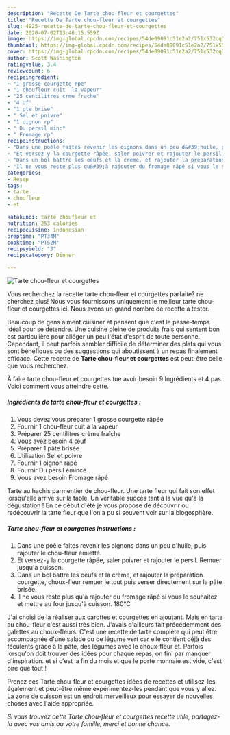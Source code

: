 ```yaml
---
description: "Recette De Tarte chou-fleur et courgettes"
title: "Recette De Tarte chou-fleur et courgettes"
slug: 4925-recette-de-tarte-chou-fleur-et-courgettes
date: 2020-07-02T13:46:15.559Z
image: https://img-global.cpcdn.com/recipes/54de09091c51e2a2/751x532cq70/tarte-chou-fleur-et-courgettes-photo-principale-de-la-recette.jpg
thumbnail: https://img-global.cpcdn.com/recipes/54de09091c51e2a2/751x532cq70/tarte-chou-fleur-et-courgettes-photo-principale-de-la-recette.jpg
cover: https://img-global.cpcdn.com/recipes/54de09091c51e2a2/751x532cq70/tarte-chou-fleur-et-courgettes-photo-principale-de-la-recette.jpg
author: Scott Washington
ratingvalue: 3.4
reviewcount: 6
recipeingredient:
- "1 grosse courgette rpe"
- "1 choufleur cuit  la vapeur"
- "25 centilitres crme frache"
- "4 uf"
- "1 pte brise"
- " Sel et poivre"
- "1 oignon rp"
- " Du persil minc"
- " Fromage rp"
recipeinstructions:
- "Dans une poêle faites revenir les oignons dans un peu d&#39;huile, puis rajouter le chou-fleur émietté."
- "Et versez-y la courgette râpée, saler poivrer et rajouter le persil. Remuer jusqu&#39;à cuisson."
- "Dans un bol battre les oeufs et la crème, et rajouter la préparation courgette, choux-fleur remuer le tout puis verser directement sur la pâte brisée."
- "Il ne vous reste plus qu&#39;à rajouter du fromage râpé si vous le souhaitez et mettre au four jusqu&#39;à cuisson. 180°C"
categories:
- Resep
tags:
- tarte
- choufleur
- et

katakunci: tarte choufleur et 
nutrition: 253 calories
recipecuisine: Indonesian
preptime: "PT34M"
cooktime: "PT52M"
recipeyield: "3"
recipecategory: Dinner

---
```



![Tarte chou-fleur et courgettes](https://img-global.cpcdn.com/recipes/54de09091c51e2a2/751x532cq70/tarte-chou-fleur-et-courgettes-photo-principale-de-la-recette.jpg)

Vous recherchez la recette tarte chou-fleur et courgettes parfaite? ne cherchez plus! Nous vous fournissons uniquement le meilleur tarte chou-fleur et courgettes ici. Nous avons un grand nombre de recette à tester.

Beaucoup de gens aiment cuisiner et pensent que c'est le passe-temps idéal pour se détendre. Une cuisine pleine de produits frais qui sentent bon est particulière pour alléger un peu l'état d'esprit de toute personne. Cependant, il peut parfois sembler difficile de déterminer des plats qui vous sont bénéfiques ou des suggestions qui aboutissent à un repas finalement efficace. Cette recette de <strong> Tarte chou-fleur et courgettes </strong> est peut-être celle que vous recherchez.

<!--inarticleads1-->

À faire tarte chou-fleur et courgettes tue avoir besoin 9 Ingrédients et 4 pas. Voici comment vous atteindre cette.

##### Ingrédients de tarte chou-fleur et courgettes :

1. Vous devez vous préparer 1 grosse courgette râpée
1. Fournir 1 chou-fleur cuit à la vapeur
1. Préparer 25 centilitres crème fraîche
1. Vous avez besoin 4 œuf
1. Préparer 1 pâte brisée
1. Utilisation  Sel et poivre
1. Fournir 1 oignon râpé
1. Fournir  Du persil émincé
1. Vous avez besoin  Fromage râpé


Tarte au hachis parmentier de chou-fleur. Une tarte fleur qui fait son effet lorsqu&#39;elle arrive sur la table. Un véritable succès tant à la vue qu&#39;à la dégustation ! En ce début d&#39;été je vous propose de découvrir ou redécouvrir la tarte fleur que l&#39;on a pu si souvent voir sur la blogosphère. 

<!--inarticleads2-->

##### Tarte chou-fleur et courgettes instructions :

1. Dans une poêle faites revenir les oignons dans un peu d&#39;huile, puis rajouter le chou-fleur émietté.
1. Et versez-y la courgette râpée, saler poivrer et rajouter le persil. Remuer jusqu&#39;à cuisson.
1. Dans un bol battre les oeufs et la crème, et rajouter la préparation courgette, choux-fleur remuer le tout puis verser directement sur la pâte brisée.
1. Il ne vous reste plus qu&#39;à rajouter du fromage râpé si vous le souhaitez et mettre au four jusqu&#39;à cuisson. 180°C


J&#39;ai choisi de la réaliser aux carottes et courgettes en ajoutant. Mais en tarte au chou-fleur c&#39;est aussi très bien. J&#39;avais d&#39;ailleurs fait précédemment des galettes au choux-fleurs. C&#39;est une recette de tarte complète qui peut être accompagnée d&#39;une salade ou de légume vert car elle contient déjà des féculents grâce à la pâte, des légumes avec le choux-fleur et. Parfois lorsqu&#39;on doit trouver des idées pour chaque repas, on fini par manquer d&#39;inspiration. et si c&#39;est la fin du mois et que le porte monnaie est vide, c&#39;est pire que tout ! 

<!--inarticleads1-->

<p>
Prenez ces Tarte chou-fleur et courgettes idées de recettes et utilisez-les également et peut-être même expérimentez-les pendant que vous y allez. La zone de cuisson est un endroit merveilleux pour essayer de nouvelles choses avec l'aide appropriée.
</p>

<p>
<i>Si vous trouvez cette Tarte chou-fleur et courgettes recette utile, partagez-la avec vos amis ou votre famille, merci et bonne chance.</i>
</p>
